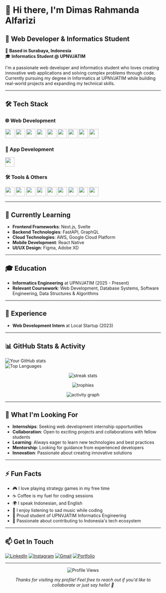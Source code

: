# 👋 Hi there, I'm Dimas Rahmanda Alfarizi

## 🚀 Web Developer & Informatics Student  

📍 **Based in Surabaya, Indonesia**  
🎓 **Informatics Student @ UPNVJATIM**

I'm a passionate web developer and informatics student who loves creating innovative web applications and solving complex problems through code. Currently pursuing my degree in Informatics at UPNVJATIM while building real-world projects and expanding my technical skills.

---

## 🛠️ Tech Stack

### 🌐 Web Development
<p align="left"> 
<img src="https://img.shields.io/badge/Laravel-FF2D20?style=for-the-badge&logo=laravel&logoColor=white" height="30"/> 
<img src="https://img.shields.io/badge/PHP-777BB4?style=for-the-badge&logo=php&logoColor=white" height="30"/> 
<img src="https://img.shields.io/badge/HTML5-E34F26?style=for-the-badge&logo=html5&logoColor=white" height="30"/> 
<img src="https://img.shields.io/badge/CSS3-1572B6?style=for-the-badge&logo=css3&logoColor=white" height="30"/> 
<img src="https://img.shields.io/badge/JavaScript-F7DF1E?style=for-the-badge&logo=javascript&logoColor=black" height="30"/> 
<img src="https://img.shields.io/badge/Vue.js-4FC08D?style=for-the-badge&logo=vue.js&logoColor=white" height="30"/> 
<img src="https://img.shields.io/badge/TailwindCSS-38B2AC?style=for-the-badge&logo=tailwind-css&logoColor=white" height="30"/> 
<img src="https://img.shields.io/badge/Bootstrap-563D7C?style=for-the-badge&logo=bootstrap&logoColor=white" height="30"/> 
<img src="https://img.shields.io/badge/MySQL-4479A1?style=for-the-badge&logo=mysql&logoColor=white" height="30"/> 
</p>

### 📱 App Development
<p align="left">
  <img src="https://img.shields.io/badge/React%20Native-61DAFB?style=for-the-badge&logo=react&logoColor=black" height="30"/>
</p>

### 🛠️ Tools & Others  
<p align="left">
<img src="https://img.shields.io/badge/Git-F05032?style=for-the-badge&logo=git&logoColor=white" height="30"/> 
<img src="https://img.shields.io/badge/GitHub-181717?style=for-the-badge&logo=github&logoColor=white" height="30"/> 
<img src="https://img.shields.io/badge/GitLab-FC6D26?style=for-the-badge&logo=gitlab&logoColor=white" height="30"/> 
<img src="https://img.shields.io/badge/XAMPP-FB7A24?style=for-the-badge&logo=xampp&logoColor=white" height="30"/> 
<img src="https://img.shields.io/badge/Figma-F24E1E?style=for-the-badge&logo=figma&logoColor=white" height="30"/>  
<img src="https://img.shields.io/badge/Canva-00C4CC?style=for-the-badge&logo=canva&logoColor=white" height="30"/> 
<img src="https://img.shields.io/badge/Discord-5865F2?style=for-the-badge&logo=discord&logoColor=white" height="30"/> 
<img src="https://img.shields.io/badge/Zoom-2D8CFF?style=for-the-badge&logo=zoom&logoColor=white" height="30"/> 
<img src="https://img.shields.io/badge/Notion-000000?style=for-the-badge&logo=notion&logoColor=white" height="30"/> 
</p>

---

## 🌱 Currently Learning
- **Frontend Frameworks**: Next.js, Svelte  
- **Backend Technologies**: FastAPI, GraphQL  
- **Cloud Technologies**: AWS, Google Cloud Platform  
- **Mobile Development**: React Native  
- **UI/UX Design**: Figma, Adobe XD  

---

## 🎓 Education
- **Informatics Engineering** at UPNVJATIM (2025 - Present)  
- **Relevant Coursework**: Web Development, Database Systems, Software Engineering, Data Structures & Algorithms  

---

## 💼 Experience
- **Web Development Intern** at Local Startup (2023)  

---

## 📊 GitHub Stats & Activity
![Your GitHub stats](https://github-readme-stats.vercel.app/api?username=dimasrahmandaalfarizi&show_icons=true&theme=radical)  
![Top Languages](https://github-readme-stats.vercel.app/api/top-langs/?username=dimasrahmandaalfarizi&layout=compact&theme=radical)

<p align="center">
  <img src="https://github-readme-streak-stats.herokuapp.com/?user=dimasrahmandaalfarizi&theme=radical&hide_border=true" alt="streak stats"/>
</p>

<p align="center">
  <img src="https://github-profile-trophy.vercel.app/?username=dimasrahmandaalfarizi&theme=radical&no-frame=true&row=1&column=6" alt="trophies"/>
</p>

<p align="center">
  <img src="https://github-readme-activity-graph.vercel.app/graph?username=dimasrahmandaalfarizi&theme=react-dark&hide_border=true" alt="activity graph"/>
</p>

---

## 🎯 What I'm Looking For
- **Internships**: Seeking web development internship opportunities  
- **Collaboration**: Open to exciting projects and collaborations with fellow students  
- **Learning**: Always eager to learn new technologies and best practices  
- **Mentorship**: Looking for guidance from experienced developers  
- **Innovation**: Passionate about creating innovative solutions  

---

## ⚡ Fun Facts
- 🎮 I love playing strategy games in my free time  
- ☕ Coffee is my fuel for coding sessions  
- 🌍 I speak Indonesian, and English  
- 🎵 I enjoy listening to sad music while coding  
- 🏫 Proud student of UPNVJATIM Informatics Engineering  
- 🌟 Passionate about contributing to Indonesia's tech ecosystem  

---

## 📫 Get In Touch
[![LinkedIn](https://img.shields.io/badge/LinkedIn-0077B5?style=for-the-badge&logo=linkedin&logoColor=white)](https://linkedin.com/in/dimasrahmandaalfarizi)
[![Instagram](https://img.shields.io/badge/Instagram-E4405F?style=for-the-badge&logo=instagram&logoColor=white)](https://www.instagram.com/dmsrah)
[![Gmail](https://img.shields.io/badge/Gmail-D14836?style=for-the-badge&logo=gmail&logoColor=white)](mailto:dimas.alfarizi@email.com)
[![Portfolio](https://img.shields.io/badge/Portfolio-000000?style=for-the-badge&logo=About.me&logoColor=white)](https://dimasrahmandaalfarizi.github.io/portofolio/)

---

<div align="center">
  <img src="https://komarev.com/ghpvc/?username=dimasrahmandaalfarizi&style=flat-square&color=blue" alt="Profile Views" />
  
  *Thanks for visiting my profile! Feel free to reach out if you'd like to collaborate or just say hello! 👋*
</div>
